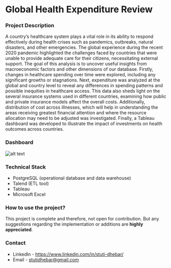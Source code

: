 # Global Health Expenditure Review 

### Project Description

A country’s healthcare system plays a vital role in its ability to respond effectively during health crises such as pandemics, outbreaks, natural disasters, and other emergencies. The global experience during the recent 2020 pandemic highlighted the challenges faced by countries that were unable to provide adequate care for their citizens, necessitating external support. The goal of this analysis is to uncover useful insights from macroeconomic factors and other dimensions of our database. Firstly, changes in healthcare spending over time were explored, including any significant growths or stagnations. Next, expenditure was analyzed at the global and country level to reveal any differences in spending patterns and possible inequities in healthcare access. This data also sheds light on the several insurance systems used in different countries, examining how public and private insurance models affect the overall costs. Additionally, distribution of cost across illnesses, which will help in understanding the areas receiving greatest financial attention and where the resource allocation may need to be adjusted was investigated. Finally, a Tableau dashboard was developed to illustrate the impact of investments on health outcomes across countries.

### Dashboard

![alt text]([https://github.com/[stuti04]/[Global-Health-Expenditure-Review]/blob/[main]/ghe_dashboard.png?raw=true](https://github.com/stuti04/Global-Health-Expenditure-Review/blob/main/ghe_dashboard.png))

### Technical Stack

* PostgreSQL (operational database and data warehouse)
* Talend (ETL tool)
* Tableau
* Microsoft Excel 

### How to use the project?

This project is complete and therefore, not open for contribution. But any suggestions regarding the implementation or additions are **highly appreciated**.

### Contact 

* LinkedIn - https://www.linkedin.com/in/stuti-dhebar/
* Email - stutidhebar@gmail.com


